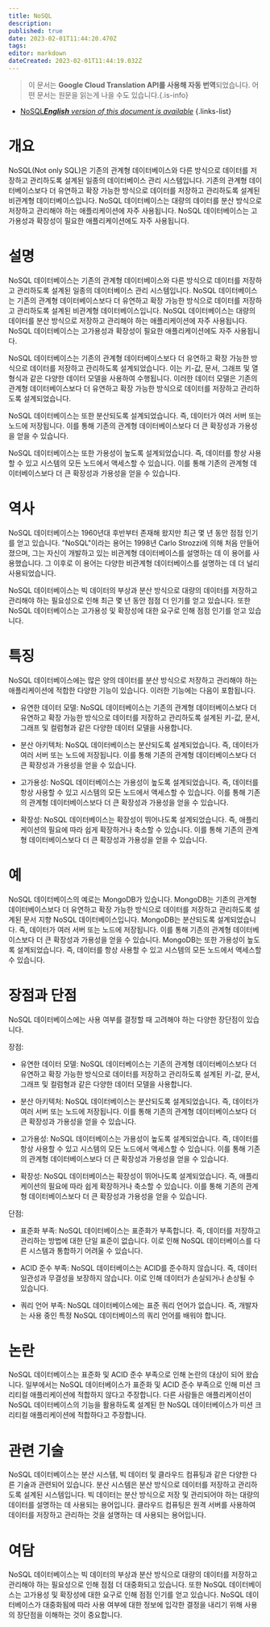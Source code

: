 ```yaml
---
title: NoSQL
description: 
published: true
date: 2023-02-01T11:44:20.470Z
tags: 
editor: markdown
dateCreated: 2023-02-01T11:44:19.032Z
---
```


> 이 문서는 **Google Cloud Translation API를 사용해 자동 번역**되었습니다.
어떤 문서는 원문을 읽는게 나을 수도 있습니다.{.is-info}

- [NoSQL***English** version of this document is available*](/en/Knowledge-base/Dictionary/nosql)
{.links-list}

# 개요
NoSQL(Not only SQL)은 기존의 관계형 데이터베이스와 다른 방식으로 데이터를 저장하고 관리하도록 설계된 일종의 데이터베이스 관리 시스템입니다. 기존의 관계형 데이터베이스보다 더 유연하고 확장 가능한 방식으로 데이터를 저장하고 관리하도록 설계된 비관계형 데이터베이스입니다. NoSQL 데이터베이스는 대량의 데이터를 분산 방식으로 저장하고 관리해야 하는 애플리케이션에 자주 사용됩니다. NoSQL 데이터베이스는 고가용성과 확장성이 필요한 애플리케이션에도 자주 사용됩니다.

# 설명
NoSQL 데이터베이스는 기존의 관계형 데이터베이스와 다른 방식으로 데이터를 저장하고 관리하도록 설계된 일종의 데이터베이스 관리 시스템입니다. NoSQL 데이터베이스는 기존의 관계형 데이터베이스보다 더 유연하고 확장 가능한 방식으로 데이터를 저장하고 관리하도록 설계된 비관계형 데이터베이스입니다. NoSQL 데이터베이스는 대량의 데이터를 분산 방식으로 저장하고 관리해야 하는 애플리케이션에 자주 사용됩니다. NoSQL 데이터베이스는 고가용성과 확장성이 필요한 애플리케이션에도 자주 사용됩니다.

NoSQL 데이터베이스는 기존의 관계형 데이터베이스보다 더 유연하고 확장 가능한 방식으로 데이터를 저장하고 관리하도록 설계되었습니다. 이는 키-값, 문서, 그래프 및 열 형식과 같은 다양한 데이터 모델을 사용하여 수행됩니다. 이러한 데이터 모델은 기존의 관계형 데이터베이스보다 더 유연하고 확장 가능한 방식으로 데이터를 저장하고 관리하도록 설계되었습니다.

NoSQL 데이터베이스는 또한 분산되도록 설계되었습니다. 즉, 데이터가 여러 서버 또는 노드에 저장됩니다. 이를 통해 기존의 관계형 데이터베이스보다 더 큰 확장성과 가용성을 얻을 수 있습니다.

NoSQL 데이터베이스는 또한 가용성이 높도록 설계되었습니다. 즉, 데이터를 항상 사용할 수 있고 시스템의 모든 노드에서 액세스할 수 있습니다. 이를 통해 기존의 관계형 데이터베이스보다 더 큰 확장성과 가용성을 얻을 수 있습니다.

# 역사
NoSQL 데이터베이스는 1960년대 후반부터 존재해 왔지만 최근 몇 년 동안 점점 인기를 얻고 있습니다. "NoSQL"이라는 용어는 1998년 Carlo Strozzi에 의해 처음 만들어졌으며, 그는 자신이 개발하고 있는 비관계형 데이터베이스를 설명하는 데 이 용어를 사용했습니다. 그 이후로 이 용어는 다양한 비관계형 데이터베이스를 설명하는 데 더 널리 사용되었습니다.

NoSQL 데이터베이스는 빅 데이터의 부상과 분산 방식으로 대량의 데이터를 저장하고 관리해야 하는 필요성으로 인해 최근 몇 년 동안 점점 더 인기를 얻고 있습니다. 또한 NoSQL 데이터베이스는 고가용성 및 확장성에 대한 요구로 인해 점점 인기를 얻고 있습니다.

# 특징
NoSQL 데이터베이스에는 많은 양의 데이터를 분산 방식으로 저장하고 관리해야 하는 애플리케이션에 적합한 다양한 기능이 있습니다. 이러한 기능에는 다음이 포함됩니다.

- 유연한 데이터 모델: NoSQL 데이터베이스는 기존의 관계형 데이터베이스보다 더 유연하고 확장 가능한 방식으로 데이터를 저장하고 관리하도록 설계된 키-값, 문서, 그래프 및 컬럼형과 같은 다양한 데이터 모델을 사용합니다.

- 분산 아키텍처: NoSQL 데이터베이스는 분산되도록 설계되었습니다. 즉, 데이터가 여러 서버 또는 노드에 저장됩니다. 이를 통해 기존의 관계형 데이터베이스보다 더 큰 확장성과 가용성을 얻을 수 있습니다.

- 고가용성: NoSQL 데이터베이스는 가용성이 높도록 설계되었습니다. 즉, 데이터를 항상 사용할 수 있고 시스템의 모든 노드에서 액세스할 수 있습니다. 이를 통해 기존의 관계형 데이터베이스보다 더 큰 확장성과 가용성을 얻을 수 있습니다.

- 확장성: NoSQL 데이터베이스는 확장성이 뛰어나도록 설계되었습니다. 즉, 애플리케이션의 필요에 따라 쉽게 확장하거나 축소할 수 있습니다. 이를 통해 기존의 관계형 데이터베이스보다 더 큰 확장성과 가용성을 얻을 수 있습니다.

# 예
NoSQL 데이터베이스의 예로는 MongoDB가 있습니다. MongoDB는 기존의 관계형 데이터베이스보다 더 유연하고 확장 가능한 방식으로 데이터를 저장하고 관리하도록 설계된 문서 지향 NoSQL 데이터베이스입니다. MongoDB는 분산되도록 설계되었습니다. 즉, 데이터가 여러 서버 또는 노드에 저장됩니다. 이를 통해 기존의 관계형 데이터베이스보다 더 큰 확장성과 가용성을 얻을 수 있습니다. MongoDB는 또한 가용성이 높도록 설계되었습니다. 즉, 데이터를 항상 사용할 수 있고 시스템의 모든 노드에서 액세스할 수 있습니다.

# 장점과 단점
NoSQL 데이터베이스에는 사용 여부를 결정할 때 고려해야 하는 다양한 장단점이 있습니다.

장점:

- 유연한 데이터 모델: NoSQL 데이터베이스는 기존의 관계형 데이터베이스보다 더 유연하고 확장 가능한 방식으로 데이터를 저장하고 관리하도록 설계된 키-값, 문서, 그래프 및 컬럼형과 같은 다양한 데이터 모델을 사용합니다.

- 분산 아키텍처: NoSQL 데이터베이스는 분산되도록 설계되었습니다. 즉, 데이터가 여러 서버 또는 노드에 저장됩니다. 이를 통해 기존의 관계형 데이터베이스보다 더 큰 확장성과 가용성을 얻을 수 있습니다.

- 고가용성: NoSQL 데이터베이스는 가용성이 높도록 설계되었습니다. 즉, 데이터를 항상 사용할 수 있고 시스템의 모든 노드에서 액세스할 수 있습니다. 이를 통해 기존의 관계형 데이터베이스보다 더 큰 확장성과 가용성을 얻을 수 있습니다.

- 확장성: NoSQL 데이터베이스는 확장성이 뛰어나도록 설계되었습니다. 즉, 애플리케이션의 필요에 따라 쉽게 확장하거나 축소할 수 있습니다. 이를 통해 기존의 관계형 데이터베이스보다 더 큰 확장성과 가용성을 얻을 수 있습니다.

단점:

- 표준화 부족: NoSQL 데이터베이스는 표준화가 부족합니다. 즉, 데이터를 저장하고 관리하는 방법에 대한 단일 표준이 없습니다. 이로 인해 NoSQL 데이터베이스를 다른 시스템과 통합하기 어려울 수 있습니다.

- ACID 준수 부족: NoSQL 데이터베이스는 ACID를 준수하지 않습니다. 즉, 데이터 일관성과 무결성을 보장하지 않습니다. 이로 인해 데이터가 손실되거나 손상될 수 있습니다.

- 쿼리 언어 부족: NoSQL 데이터베이스에는 표준 쿼리 언어가 없습니다. 즉, 개발자는 사용 중인 특정 NoSQL 데이터베이스의 쿼리 언어를 배워야 합니다.

# 논란
NoSQL 데이터베이스는 표준화 및 ACID 준수 부족으로 인해 논란의 대상이 되어 왔습니다. 일부에서는 NoSQL 데이터베이스가 표준화 및 ACID 준수 부족으로 인해 미션 크리티컬 애플리케이션에 적합하지 않다고 주장합니다. 다른 사람들은 애플리케이션이 NoSQL 데이터베이스의 기능을 활용하도록 설계된 한 NoSQL 데이터베이스가 미션 크리티컬 애플리케이션에 적합하다고 주장합니다.

# 관련 기술
NoSQL 데이터베이스는 분산 시스템, 빅 데이터 및 클라우드 컴퓨팅과 같은 다양한 다른 기술과 관련되어 있습니다. 분산 시스템은 분산 방식으로 데이터를 저장하고 관리하도록 설계된 시스템입니다. 빅 데이터는 분산 방식으로 저장 및 관리되어야 하는 대량의 데이터를 설명하는 데 사용되는 용어입니다. 클라우드 컴퓨팅은 원격 서버를 사용하여 데이터를 저장하고 관리하는 것을 설명하는 데 사용되는 용어입니다.

# 여담
NoSQL 데이터베이스는 빅 데이터의 부상과 분산 방식으로 대량의 데이터를 저장하고 관리해야 하는 필요성으로 인해 점점 더 대중화되고 있습니다. 또한 NoSQL 데이터베이스는 고가용성 및 확장성에 대한 요구로 인해 점점 인기를 얻고 있습니다. NoSQL 데이터베이스가 대중화됨에 따라 사용 여부에 대한 정보에 입각한 결정을 내리기 위해 사용의 장단점을 이해하는 것이 중요합니다.